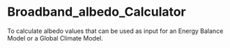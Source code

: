 # Broadband_albedo_Calculator
To calculate albedo values that can be used as input for an Energy Balance Model or a Global Climate Model.

